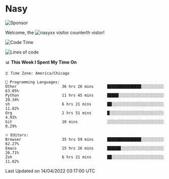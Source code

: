 # Nasy

<!--
<p align="center">
<img height="200" src="https://github-readme-stats.vercel.app/api?username=nasyxx&count_private=true&show_icons=true&theme=dracula&include_all_commits=true"/>
<img height="200" src="https://github-readme-stats.vercel.app/api/top-langs/?username=nasyxx&theme=dracula&hide=html,jupyter+notebook&count_private=true&show_icons=true"/>
</p>

  
----------------
-->

![Sponsor](https://img.shields.io/static/v1.svg?label=Sponsor&message=%E2%9D%A4&logo=GitHub&style=flat&color=pink)
 
Welcome, the ![nasyxx visitor counter](https://count.getloli.com/get/@nasyxx?theme=rule34)th vistor!
 
<!--START_SECTION:waka-->
![Code Time](http://img.shields.io/badge/Code%20Time-2%2C231%20hrs%2040%20mins-blue)

![Lines of code](https://img.shields.io/badge/From%20Hello%20World%20I%27ve%20Written-5%20Million%20lines%20of%20code-blue)

📊 **This Week I Spent My Time On** 

```text
⌚︎ Time Zone: America/Chicago

💬 Programming Languages: 
Other                    36 hrs 26 mins      ███████████████░░░░░░░░░░   63.05% 
Python                   11 hrs 45 mins      █████░░░░░░░░░░░░░░░░░░░░   20.34% 
sh                       6 hrs 21 mins       ██░░░░░░░░░░░░░░░░░░░░░░░   11.02% 
Org                      2 hrs 51 mins       █░░░░░░░░░░░░░░░░░░░░░░░░   4.93% 
Git                      10 mins             ░░░░░░░░░░░░░░░░░░░░░░░░░   0.29%

🔥 Editors: 
Browser                  35 hrs 59 mins      ███████████████░░░░░░░░░░   62.27% 
Emacs                    15 hrs 26 mins      ██████░░░░░░░░░░░░░░░░░░░   26.71% 
Zsh                      6 hrs 21 mins       ██░░░░░░░░░░░░░░░░░░░░░░░   11.02%

```


 Last Updated on 14/04/2022 03:17:00 UTC
<!--END_SECTION:waka-->

<!-- ![visitors](https://visitor-badge.laobi.icu/badge?page_id=nasyxx.nasyxx) -->
